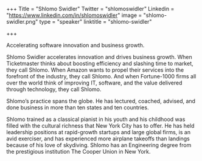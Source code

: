 +++
Title = "Shlomo Swidler"
Twitter = "shlomoswidler"
Linkedin = "https://www.linkedin.com/in/shlomoswidler"
image = "shlomo-swidler.png"
type = "speaker"
linktitle = "shlomo-swidler"

+++

Accelerating software innovation and business growth.

Shlomo Swidler accelerates innovation and drives business growth. When Ticketmaster thinks about boosting efficiency and slashing time to market, they call Shlomo. When Amazon wants to propel their services into the forefront of the industry, they call Shlomo. And when Fortune-1000 firms all over the world think of improving IT, software, and the value delivered through technology, they call Shlomo.

Shlomo’s practice spans the globe. He has lectured, coached, advised, and done business in more than ten states and ten countries.

Shlomo trained as a classical pianist in his youth and his childhood was filled with the cultural richness that New York City has to offer. He has held leadership positions at rapid-growth startups and large global firms, is an avid exerciser, and has experienced more airplane takeoffs than landings because of his love of skydiving. Shlomo has an Engineering degree from the prestigious institution The Cooper Union in New York.

